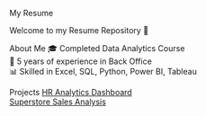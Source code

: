  My Resume  

Welcome to my Resume Repository 👋    

 About Me
 🎓 Completed Data Analytics Course  
 💼 5 years of experience in Back Office  
 📊 Skilled in Excel, SQL, Python, Power BI, Tableau  

 Projects
 [HR Analytics Dashboard](https://github.com/Mariya-live/Data-Analytics-Projects/tree/main/HR%20Analytics)  
 [Superstore Sales Analysis](https://github.com/Mariya-live/Superstore_Sales_Project)

